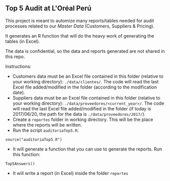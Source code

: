## Top 5 Audit at L'Oréal Perú

This project is meant to automize many reports/tables needed for audit processes related to our *Master Data* (Customers, Suppliers & Pricing).

It generates an R function that will do the heavy work of generating the tables (in Excel).

The data is confidential, so the data and reports generated are not shared in this repo.

Instructions:

- Customers data must be an Excel file contained in this folder (relative to your working directory): `./data/clientes/`. The code will read the last Excel file added/modified in the folder (according to the modification date).
- Suppliers data must be an Excel file contained in this folder (relative to your working directory): `./data/proveedores/<current_year>/`. The code will read the last Excel file added/modified in the folder (if today is 2017/06/20, the path for the data is `./data/proveedores/2017/`).
- Create a `reportes` folder in working directory. This will be the place where the reports will be written.
- Run the script `auditoriaTop5.R`:
```
source("auditoriaTop5.R")
```

- It will generate a function that you can use to generate the reports. Run this function:
```
Top5Answers()
```

- It will write a report (in Excel) inside the folder `reportes`